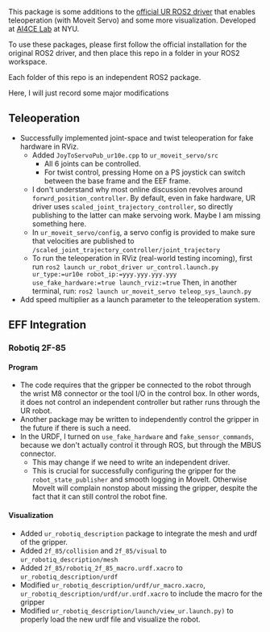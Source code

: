 This package is some additions to the [official UR ROS2 driver](https://github.com/UniversalRobots/Universal_Robots_ROS2_Driver/tree/humble) that enables teleoperation (with Moveit Servo) and some more visualization. Developed at [AI4CE Lab](https://ai4ce.github.io/) at NYU.

To use these packages, please first follow the official installation for the original ROS2 driver, and then place this repo in a folder in your ROS2 workspace.

Each folder of this repo is an independent ROS2 package.

Here, I will just record some major modifications


## Teleoperation 
- Successfully implemented joint-space and twist teleoperation for fake hardware in RViz.
    - Added `JoyToServoPub_ur10e.cpp` to `ur_moveit_servo/src`
        - All 6 joints can be controlled. 
        - For twist control, pressing Home on a PS joystick can switch between the base frame and the EEF frame. 
    - I don't understand why most online discussion revolves around `forwrd_position_controller`. By default, even in fake hardware, UR driver uses `scaled_joint_trajectory_controller`, so directly publishing to the latter can make servoing work. Maybe I am missing something here.
    - In `ur_moveit_servo/config`, a servo config is provided to make sure that velocities are published to `/scaled_joint_trajectory_controller/joint_trajectory`
    - To run the teleoperation in RViz (real-world testing incoming), first run 
    ```ros2 launch ur_robot_driver ur_control.launch.py ur_type:=ur10e robot_ip:=yyy.yyy.yyy.yyy use_fake_hardware:=true launch_rviz:=true```
    Then, in another terminal, run: 
    ```ros2 launch ur_moveit_servo teleop_sys_launch.py```
- Add speed multiplier as a launch parameter to the teleoperation system.

## EFF Integration
### Robotiq 2F-85
#### Program
- The code requires that the gripper be connected to the robot through the wrist M8 connector or the tool I/O in the control box. In other words, it does not control an independent controller but rather runs through the UR robot. 
- Another package may be written to independently control the gripper in the future if there is such a need.
- In the URDF, I turned on `use_fake_hardware` and `fake_sensor_commands`, because we don't actually control it through ROS, but through the MBUS connector. 
    - This may change if we need to write an independent driver. 
    - This is crucial for successfully configuring the gripper for the `robot_state_publisher` and smooth logging in MoveIt. Otherwise MoveIt will complain nonstop about missing the gripper, despite the fact that it can still control the robot fine.
#### Visualization
- Added `ur_robotiq_description` package to integrate the mesh and urdf of the gripper.
- Added `2f_85/collision` and `2f_85/visual` to `ur_robotiq_description/mesh`
- Added `2f_85/robotiq_2f_85_macro.urdf.xacro` to `ur_robotiq_description/urdf`
- Modified `ur_robotiq_description/urdf/ur_macro.xacro`, `ur_robotiq_description/urdf/ur.urdf.xacro` to include the macro for the gripper
- Modified `ur_robotiq_description/launch/view_ur.launch.py)` to properly load the new urdf file and visualize the robot.
